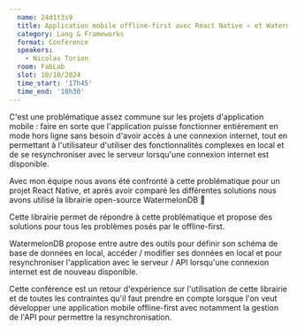 ```yaml
---
  name: 24d1t3s9
  title: Application mobile offline-first avec React Native ⚛️ et WatermelonDB 🍉
  category: Lang & Frameworks
  format: Conférence
  speakers: 
    - Nicolas Torion
  room: FabLab
  slot: 10/10/2024
  time_start: '17h45'
  time_end: '18h30'
---
```

C'est une problématique assez commune sur les projets d'application mobile : faire en sorte que l'application puisse fonctionner entièrement en mode hors ligne sans besoin d'avoir accès à une connexion internet, tout en permettant à l'utilisateur d'utiliser des fonctionnalités complexes en local et de se resynchroniser avec le serveur lorsqu'une connexion internet est disponible.

Avec mon équipe nous avons été confronté à cette problématique pour un projet React Native, et après avoir comparé les différentes solutions nous avons utilisé la librairie open-source WatermelonDB 🍉

Cette librairie permet de répondre à cette problématique et propose des solutions pour tous les problèmes posés par le offline-first.

WatermelonDB propose entre autre des outils pour définir son schéma de base de données en local, accéder / modifier ses données en local et pour resynchroniser l'application avec le serveur / API lorsqu'une connexion internet est de nouveau disponible.

Cette conférence est un retour d'expérience sur l'utilisation de cette librairie et de toutes les contraintes qu'il faut prendre en compte lorsque l'on veut développer une application mobile offline-first avec notamment la gestion de l'API pour permettre la resynchronisation.